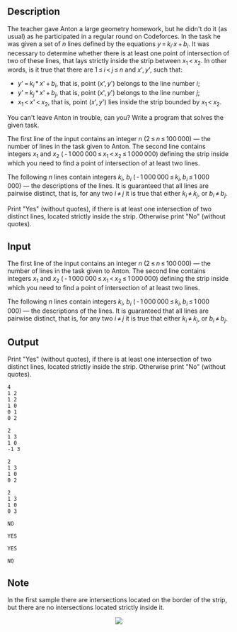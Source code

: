 ## Description

<div><p>The teacher gave Anton a large geometry homework, but he didn't do it (as usual) as he participated in a regular round on Codeforces. In the task he was given a set of <span class="tex-span"><i>n</i></span> lines defined by the equations <span class="tex-span"><i>y</i> = <i>k</i><sub class="lower-index"><i>i</i></sub>·<i>x</i> + <i>b</i><sub class="lower-index"><i>i</i></sub></span>. It was necessary to determine whether there is at least one point of intersection of two of these lines, that lays strictly inside the strip between <span class="tex-span"><i>x</i><sub class="lower-index">1</sub> &lt; <i>x</i><sub class="lower-index">2</sub></span>. In other words, is it true that there are <span class="tex-span">1 ≤ <i>i</i> &lt; <i>j</i> ≤ <i>n</i></span> and <span class="tex-span"><i>x</i>', <i>y</i>'</span>, such that: </p><ul> <li> <span class="tex-span"><i>y</i>' = <i>k</i><sub class="lower-index"><i>i</i></sub> * <i>x</i>' + <i>b</i><sub class="lower-index"><i>i</i></sub></span>, that is, point <span class="tex-span">(<i>x</i>', <i>y</i>')</span> belongs to the line number <span class="tex-span"><i>i</i></span>; </li><li> <span class="tex-span"><i>y</i>' = <i>k</i><sub class="lower-index"><i>j</i></sub> * <i>x</i>' + <i>b</i><sub class="lower-index"><i>j</i></sub></span>, that is, point <span class="tex-span">(<i>x</i>', <i>y</i>')</span> belongs to the line number <span class="tex-span"><i>j</i></span>; </li><li> <span class="tex-span"><i>x</i><sub class="lower-index">1</sub> &lt; <i>x</i>' &lt; <i>x</i><sub class="lower-index">2</sub></span>, that is, point <span class="tex-span">(<i>x</i>', <i>y</i>')</span> lies inside the strip bounded by <span class="tex-span"><i>x</i><sub class="lower-index">1</sub> &lt; <i>x</i><sub class="lower-index">2</sub></span>. </li></ul><p>You can't leave Anton in trouble, can you? Write a program that solves the given task.</p></div><div class="input-specification"><p>The first line of the input contains an integer <span class="tex-span"><i>n</i></span> (<span class="tex-span">2 ≤ <i>n</i> ≤ 100 000</span>)&nbsp;— the number of lines in the task given to Anton. The second line contains integers <span class="tex-span"><i>x</i><sub class="lower-index">1</sub></span> and <span class="tex-span"><i>x</i><sub class="lower-index">2</sub></span> (<span class="tex-span"> - 1 000 000 ≤ <i>x</i><sub class="lower-index">1</sub> &lt; <i>x</i><sub class="lower-index">2</sub> ≤ 1 000 000</span>) defining the strip inside which you need to find a point of intersection of at least two lines.</p><p>The following <span class="tex-span"><i>n</i></span> lines contain integers <span class="tex-span"><i>k</i><sub class="lower-index"><i>i</i></sub></span>, <span class="tex-span"><i>b</i><sub class="lower-index"><i>i</i></sub></span> (<span class="tex-span"> - 1 000 000 ≤ <i>k</i><sub class="lower-index"><i>i</i></sub>, <i>b</i><sub class="lower-index"><i>i</i></sub> ≤ 1 000 000</span>)&nbsp;— the descriptions of the lines. It is guaranteed that all lines are pairwise distinct, that is, for any two <span class="tex-span"><i>i</i> ≠ <i>j</i></span> it is true that either <span class="tex-span"><i>k</i><sub class="lower-index"><i>i</i></sub> ≠ <i>k</i><sub class="lower-index"><i>j</i></sub></span>, or <span class="tex-span"><i>b</i><sub class="lower-index"><i>i</i></sub> ≠ <i>b</i><sub class="lower-index"><i>j</i></sub></span>.</p></div><div class="output-specification"><p>Print "<span class="tex-font-style-tt">Yes</span>" (without quotes), if there is at least one intersection of two distinct lines, located strictly inside the strip. Otherwise print "<span class="tex-font-style-tt">No</span>" (without quotes).</p></div>

## Input

<p>The first line of the input contains an integer <span class="tex-span"><i>n</i></span> (<span class="tex-span">2 ≤ <i>n</i> ≤ 100 000</span>)&nbsp;— the number of lines in the task given to Anton. The second line contains integers <span class="tex-span"><i>x</i><sub class="lower-index">1</sub></span> and <span class="tex-span"><i>x</i><sub class="lower-index">2</sub></span> (<span class="tex-span"> - 1 000 000 ≤ <i>x</i><sub class="lower-index">1</sub> &lt; <i>x</i><sub class="lower-index">2</sub> ≤ 1 000 000</span>) defining the strip inside which you need to find a point of intersection of at least two lines.</p><p>The following <span class="tex-span"><i>n</i></span> lines contain integers <span class="tex-span"><i>k</i><sub class="lower-index"><i>i</i></sub></span>, <span class="tex-span"><i>b</i><sub class="lower-index"><i>i</i></sub></span> (<span class="tex-span"> - 1 000 000 ≤ <i>k</i><sub class="lower-index"><i>i</i></sub>, <i>b</i><sub class="lower-index"><i>i</i></sub> ≤ 1 000 000</span>)&nbsp;— the descriptions of the lines. It is guaranteed that all lines are pairwise distinct, that is, for any two <span class="tex-span"><i>i</i> ≠ <i>j</i></span> it is true that either <span class="tex-span"><i>k</i><sub class="lower-index"><i>i</i></sub> ≠ <i>k</i><sub class="lower-index"><i>j</i></sub></span>, or <span class="tex-span"><i>b</i><sub class="lower-index"><i>i</i></sub> ≠ <i>b</i><sub class="lower-index"><i>j</i></sub></span>.</p>

## Output

<p>Print "<span class="tex-font-style-tt">Yes</span>" (without quotes), if there is at least one intersection of two distinct lines, located strictly inside the strip. Otherwise print "<span class="tex-font-style-tt">No</span>" (without quotes).</p>





```input1
4
1 2
1 2
1 0
0 1
0 2

```




```input2
2
1 3
1 0
-1 3

```




```input3
2
1 3
1 0
0 2

```




```input4
2
1 3
1 0
0 3

```




```output1
NO
```




```output2
YES
```




```output3
YES
```




```output4
NO
```



## Note

<p>In the first sample there are intersections located on the border of the strip, but there are no intersections located strictly inside it.</p><center> <img class="tex-graphics" src="file://XSNb4L3N.png" style="max-width: 100.0%;max-height: 100.0%;"> </center>
